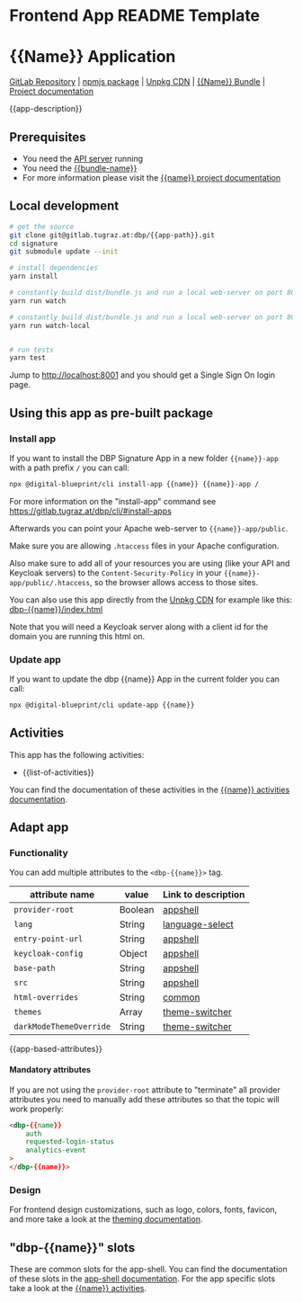 Frontend App README Template
=============================

<!--
This should act as a template README.md for a new frontend application.
Just remove the parts that are not relevant to your bundle and
replace placeholders like "{{Name}}" with your app name and so on.

List of placeholders:
- {{name}}: Name of the app in lowercase, like "formalize"
- {{Name}}: Name of the app in camel case, like "Formalize"
- {{NAME}}: Name of the app in uppercase, like "FORMALIZE"
- {{bundle-path}}: GitLab bundle repository path, like "formalize/dbp-relay-formalize-bundle"
- {{bundle-name}}: Name of the bundle for packagist, like "relay-formalize-bundle"
- {{app-path}}: GitLab repository path of the frontend application, like "formalize/formalize"
- {{app-description}}: A brief description of the app in 2-5 sentences
- {{list-of-activities}}: A list of activities in the app
- {{app-based-attributes}}: Add app based attributes to the table(name | type | [activity-name](link-to-activity))
-->

# {{Name}} Application

[GitLab Repository](https://gitlab.tugraz.at/dbp/{{app-path}}) |
[npmjs package](https://www.npmjs.com/package/@dbp-topics/{{name}}) |
[Unpkg CDN](https://unpkg.com/browse/@dbp-topics/{{name}}/) |
[{{Name}} Bundle](https://gitlab.tugraz.at/dbp/{{bundle-path}}) |
[Project documentation](https://dbp-demo.tugraz.at/site/software/{{name}}.html)

{{app-description}}

## Prerequisites

- You need the [API server](https://gitlab.tugraz.at/dbp/relay/dbp-relay-server-template) running
- You need the [{{bundle-name}}](https://gitlab.tugraz.at/dbp/{{bundle-path}}) 
- For more information please visit the [{{name}} project documentation](https://dbp-demo.tugraz.at/site/software/{{name}}.html)

## Local development

```bash
# get the source
git clone git@gitlab.tugraz.at:dbp/{{app-path}}.git
cd signature
git submodule update --init

# install dependencies
yarn install

# constantly build dist/bundle.js and run a local web-server on port 8001 
yarn run watch

# constantly build dist/bundle.js and run a local web-server on port 8001 using a custom assets directory assets_local/
yarn run watch-local


# run tests
yarn test
```

Jump to <http://localhost:8001> and you should get a Single Sign On login page.

## Using this app as pre-built package

### Install app

If you want to install the DBP Signature App in a new folder `{{name}}-app` with a path prefix `/` you can call:

```bash
npx @digital-blueprint/cli install-app {{name}} {{name}}-app /
```

For more information on the "install-app" command see https://gitlab.tugraz.at/dbp/cli/#install-apps

Afterwards you can point your Apache web-server to `{{name}}-app/public`.

Make sure you are allowing `.htaccess` files in your Apache configuration.

Also make sure to add all of your resources you are using (like your API and Keycloak servers) to the
`Content-Security-Policy` in your `{{name}}-app/public/.htaccess`, so the browser allows access to those sites.

You can also use this app directly from the [Unpkg CDN](https://unpkg.com/browse/@dbp-topics/{{name}}/)
for example like this: [dbp-{{name}}/index.html](https://gitlab.tugraz.at/dbp/{{app-path}}/-/tree/master/examples/dbp-{{name}}/index.html)

Note that you will need a Keycloak server along with a client id for the domain you are running this html on.

### Update app

If you want to update the dbp {{name}} App in the current folder you can call:

```bash
npx @digital-blueprint/cli update-app {{name}}
```

## Activities

This app has the following activities:
- {{list-of-activities}}

You can find the documentation of these activities in the [{{name}} activities documentation](https://gitlab.tugraz.at/dbp/{{app-path}}/-/tree/main/src).

## Adapt app

### Functionality

You can add multiple attributes to the `<dbp-{{name}}>` tag.

| attribute name | value | Link to description |
|----------------|-------| ------------|
| `provider-root` | Boolean | [appshell](https://gitlab.tugraz.at/dbp/web-components/toolkit/-/tree/master/packages/app-shell#attributes) |
| `lang`         | String | [language-select](https://gitlab.tugraz.at/dbp/web-components/toolkit/-/tree/master/packages/language-select#attributes) | 
| `entry-point-url` | String | [appshell](https://gitlab.tugraz.at/dbp/web-components/toolkit/-/tree/master/packages/app-shell#attributes) |
| `keycloak-config` | Object | [appshell](https://gitlab.tugraz.at/dbp/web-components/toolkit/-/tree/master/packages/app-shell#attributes) |
| `base-path` | String | [appshell](https://gitlab.tugraz.at/dbp/web-components/toolkit/-/tree/master/packages/app-shell#attributes) |
| `src` | String | [appshell](https://gitlab.tugraz.at/dbp/web-components/toolkit/-/tree/master/packages/app-shell#attributes) |
| `html-overrides` | String | [common](https://gitlab.tugraz.at/dbp/web-components/toolkit/-/tree/master/packages/common#overriding-slots-in-nested-web-components) |
| `themes` | Array | [theme-switcher](https://gitlab.tugraz.at/dbp/web-components/toolkit/-/tree/master/packages/theme-switcher#themes-attribute) |
| `darkModeThemeOverride` | String | [theme-switcher](https://gitlab.tugraz.at/dbp/web-components/toolkit/-/tree/master/packages/theme-switcher#themes-attribute) |

{{app-based-attributes}}

#### Mandatory attributes

If you are not using the `provider-root` attribute to "terminate" all provider attributes
you need to manually add these attributes so that the topic will work properly:

```html
<dbp-{{name}}
    auth
    requested-login-status
    analytics-event
>
</dbp-{{name}}>
```

### Design

For frontend design customizations, such as logo, colors, fonts, favicon, and more take a look at the [theming documentation](https://dbp-demo.tugraz.at/dev-guide/frontend/theming/).

## "dbp-{{name}}" slots

These are common slots for the app-shell. You can find the documentation of these slots in the [app-shell documentation](https://gitlab.tugraz.at/dbp/web-components/toolkit/-/tree/master/packages/app-shell).
For the app specific slots take a look at the [{{name}} activities](https://gitlab.tugraz.at/dbp/{{app-path}}/-/tree/main/src).
